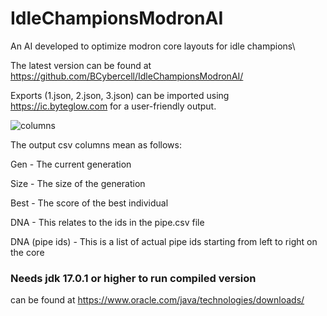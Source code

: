 # IdleChampionsModronAI
An AI developed to optimize modron core layouts for idle champions\

The latest version can be found at https://github.com/BCybercell/IdleChampionsModronAI/

Exports (1.json, 2.json, 3.json) can be imported using https://ic.byteglow.com for a user-friendly output.

![columns](https://user-images.githubusercontent.com/44996531/143289204-073a64ce-63e5-448a-9bac-42f382f568f5.png)

The output csv columns mean as follows:

Gen - The current generation

Size - The size of the generation

Best - The score of the best individual

DNA - This relates to the ids in the pipe.csv file

DNA (pipe ids) - This is a list of actual pipe ids starting from left to right on the core

### **Needs jdk 17.0.1 or higher to run compiled version**
can be found at https://www.oracle.com/java/technologies/downloads/

